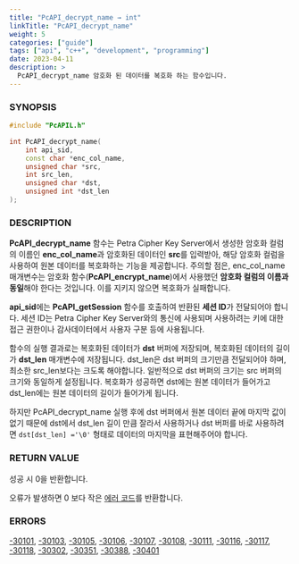 ```yaml
---
title: "PcAPI_decrypt_name → int"
linkTitle: "PcAPI_decrypt_name"
weight: 5
categories: ["guide"]
tags: ["api", "c++", "development", "programming"]
date: 2023-04-11
description: >
  PcAPI_decrypt_name 암호화 된 데이터를 복호화 하는 함수입니다. 
---
```


### SYNOPSIS
```cpp
#include "PcAPIL.h"

int PcAPI_decrypt_name(
    int api_sid,
    const char *enc_col_name,
    unsigned char *src,
    int src_len,
    unsigned char *dst,
    unsigned int *dst_len
);
```


### DESCRIPTION
**PcAPI_decrypt_name** 함수는 Petra Cipher Key Server에서 생성한 암호화 컬럼의 이름인 **enc_col_name**과 암호화된 데이터인 **src**를 입력받아, 해당 암호화 컬럼을 사용하여 원본 데이터를 복호화하는 기능을 제공합니다. 주의할 점은, enc_col_name 매개변수는 암호화 함수(**PcAPI_encrypt_name**)에서 사용했던 **암호화 컬럼의 이름과 동일**해야 한다는 것입니다. 이를 지키지 않으면 복호화가 실패합니다.

**api_sid**에는 **PcAPI_getSession** 함수를 호출하여 반환된 **세션 ID**가 전달되어야 합니다. 세션 ID는 Petra Cipher Key Server와의 통신에 사용되며 사용하려는 키에 대한 접근 권한이나 감사데이터에서 사용자 구분 등에 사용됩니다.

함수의 실행 결과로는 복호화된 데이터가 **dst** 버퍼에 저장되며, 복호화된 데이터의 길이가 **dst_len** 매개변수에 저장됩니다. dst_len은 dst 버퍼의 크기만큼 전달되어야 하며, 최소한 src_len보다는 크도록 해야합니다. 일반적으로 dst 버퍼의 크기는 src 버퍼의 크기와 동일하게 설정됩니다.
복호화가 성공하면 dst에는 원본 데이터가 들어가고 dst_len에는 원본 데이터의 길이가 들어가게 됩니다.

하지만 PcAPI_decrypt_name 실행 후에 dst 버퍼에서 원본 데이터 끝에 마지막 값이 없기 때문에 dst에서 dst_len 길이 만큼 잘라서 사용하거나 dst 버퍼를 바로 사용하려면 `dst[dst_len] ='\0'` 형태로 데이터의 마지막을 표현해주어야 합니다.


### RETURN VALUE
성공 시 0을 반환합니다. 

오류가 발생하면 0 보다 작은 [에러 코드](../../../error-codes)를 반환합니다. 

### ERRORS
[-30101](../../../error-codes/#-30101), [-30103](../../../error-codes/#-30103), [-30105](../../../error-codes/#-30105), [-30106](../../../error-codes/#-30106), [-30107](../../../error-codes/#-30107), [-30108](../../../error-codes/#-30108), [-30111](../../../error-codes/#-30111), [-30116](../../../error-codes/#-30116), [-30117](../../../error-codes/#-30117), [-30118](../../../error-codes/#-30118), [-30302](../../../error-codes/#-30302), [-30351](../../../error-codes/#-30351), [-30388](../../../error-codes/#-30388), [-30401](../../../error-codes/#-30401)
